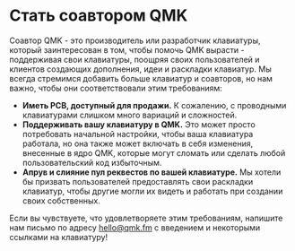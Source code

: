 # Стать соавтором QMK

Соавтор QMK - это производитель или разработчик клавиатуры, который заинтересован в том, чтобы помочь QMK вырасти - поддерживая свои клавиатуры, поощряя своих пользователей и клиентов создающих дополнения, идеи и раскладки клавиатур. Мы всегда стремимся добавить больше клавиатур и соавторов, но нам важно, чтобы они соответствовали этим требованиям:

* **Иметь PCB, доступный для продажи.** К сожалению, с проводными клавиатурами слишком много вариаций и сложностей.
* **Поддерживать вашу клавиатуру в QMK.** Это может просто потребовать начальной настройки, чтобы ваша клавиатура работала, но она также может включать в себя изменения, внесенные в ядро QMK, которые могут сломать или сделать любой пользовательский код избыточным.
* **Апрув и слияние пул реквестов по вашей клавиатуре.** Мы хотели бы призвать пользователей предоставлять свои раскладки клавиатур, чтобы другие могли их видеть и работать при создании своих собственных.

Если вы чувствуете, что удовлетворяете этим требованиям, напишите нам письмо по адресу hello@qmk.fm с введением и некоторыми ссылками на клавиатуру!
